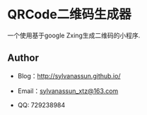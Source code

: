 # QRCode二维码生成器

一个使用基于google Zxing生成二维码的小程序.

## Author

- Blog：http://sylvanassun.github.io/

- Email：sylvanassun_xtz@163.com

- QQ: 729238984
